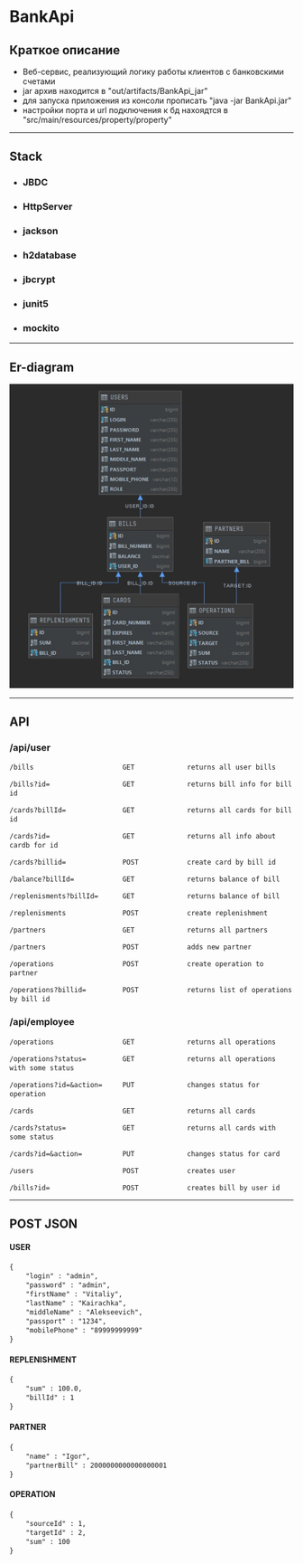 # BankApi
## Краткое описание
- Веб-сервис, реализующий логику работы клиентов с банковскими счетами
- jar архив находится в "out/artifacts/BankApi_jar"
- для запуска приложения из консоли прописать "java -jar BankApi.jar"
- настройки порта и url подключения к бд нахоядтся в "src/main/resources/property/property"
***
## Stack
- ### JBDC
- ### HttpServer
- ### jackson
- ### h2database
- ### jbcrypt
- ### junit5
- ### mockito
***
## Er-diagram
![image](DataBaseDiagram.jpg)
***
## API

### /api/user
```
/bills                      GET             returns all user bills  
```
```
/bills?id=                  GET             returns bill info for bill id 
```
```
/cards?billId=              GET             returns all cards for bill id
```
```
/cards?id=                  GET             returns all info about cardb for id
```
```
/cards?billid=              POST            create card by bill id	
```
```
/balance?billId=            GET             returns balance of bill		
```
```
/replenisments?billId=      GET             returns balance of bill		
```
```
/replenisments              POST            create replenishment			
```
```
/partners                   GET             returns all partners		
```
```
/partners                   POST            adds new partner			
```
```
/operations                 POST            create operation to partner		
```
```
/operations?billid=         POST            returns list of operations by bill id	
```

### /api/employee
```
/operations                 GET             returns all operations			
```
```
/operations?status=         GET             returns all operations with some status	
```
```
/operations?id=&action=     PUT             changes status for operation
```
```
/cards                      GET             returns all cards
```
```
/cards?status=              GET             returns all cards with some status	
```
```
/cards?id=&action=          PUT             changes status for card	
```
```
/users                      POST            creates user	
```
```
/bills?id=                  POST            creates bill by user id	
```
***
## POST JSON
#### USER
```
{   
    "login" : "admin",
    "password" : "admin",
    "firstName" : "Vitaliy",
    "lastName" : "Kairachka",
    "middleName" : "Alekseevich",
    "passport" : "1234",
    "mobilePhone" : "89999999999"
}
```
#### REPLENISHMENT
```
{
    "sum" : 100.0,
    "billId" : 1
}
```
#### PARTNER
```
{
    "name" : "Igor",
    "partnerBill" : 2000000000000000001
}
```
#### OPERATION
```
{
    "sourceId" : 1,
    "targetId" : 2,
    "sum" : 100
}
```

